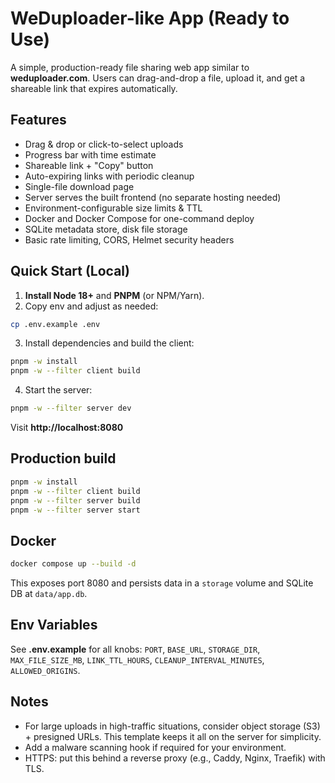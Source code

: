 # WeDuploader-like App (Ready to Use)

A simple, production-ready file sharing web app similar to **weduploader.com**. Users can drag-and-drop a file, upload it, and get a shareable link that expires automatically.

## Features
- Drag & drop or click-to-select uploads
- Progress bar with time estimate
- Shareable link + "Copy" button
- Auto-expiring links with periodic cleanup
- Single-file download page
- Server serves the built frontend (no separate hosting needed)
- Environment-configurable size limits & TTL
- Docker and Docker Compose for one-command deploy
- SQLite metadata store, disk file storage
- Basic rate limiting, CORS, Helmet security headers

## Quick Start (Local)

1) **Install Node 18+** and **PNPM** (or NPM/Yarn).  
2) Copy env and adjust as needed:
```bash
cp .env.example .env
```
3) Install dependencies and build the client:
```bash
pnpm -w install
pnpm -w --filter client build
```
4) Start the server:
```bash
pnpm -w --filter server dev
```
Visit **http://localhost:8080**

## Production build
```bash
pnpm -w install
pnpm -w --filter client build
pnpm -w --filter server build
pnpm -w --filter server start
```

## Docker
```bash
docker compose up --build -d
```
This exposes port 8080 and persists data in a `storage` volume and SQLite DB at `data/app.db`.

## Env Variables
See **.env.example** for all knobs: `PORT`, `BASE_URL`, `STORAGE_DIR`, `MAX_FILE_SIZE_MB`, `LINK_TTL_HOURS`, `CLEANUP_INTERVAL_MINUTES`, `ALLOWED_ORIGINS`.

## Notes
- For large uploads in high-traffic situations, consider object storage (S3) + presigned URLs. This template keeps it all on the server for simplicity.
- Add a malware scanning hook if required for your environment.
- HTTPS: put this behind a reverse proxy (e.g., Caddy, Nginx, Traefik) with TLS.
